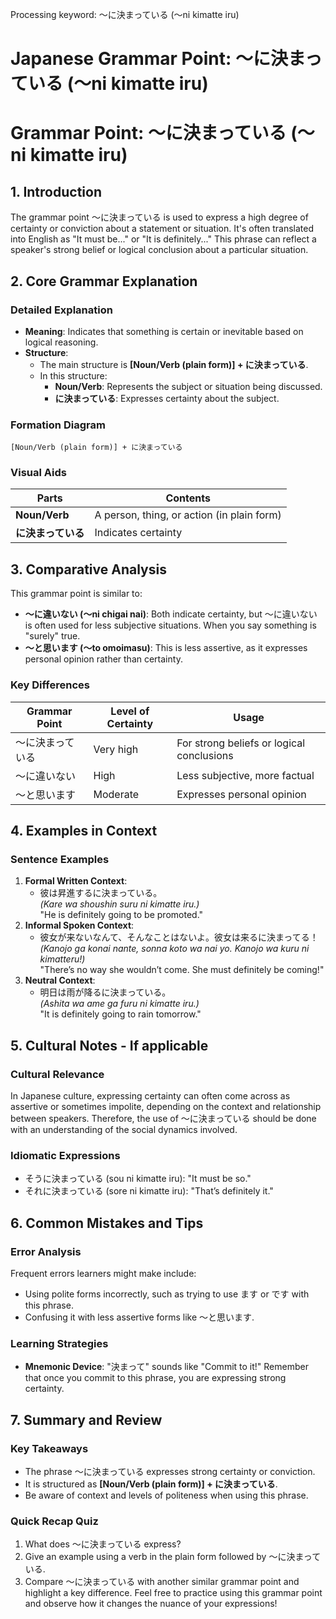Processing keyword: ～に決まっている (〜ni kimatte iru)
# Japanese Grammar Point: ～に決まっている (〜ni kimatte iru)
# Grammar Point: ～に決まっている (〜ni kimatte iru)
## 1. Introduction
The grammar point ～に決まっている is used to express a high degree of certainty or conviction about a statement or situation. It's often translated into English as "It must be..." or "It is definitely..." This phrase can reflect a speaker's strong belief or logical conclusion about a particular situation.
## 2. Core Grammar Explanation
### Detailed Explanation
- **Meaning**: Indicates that something is certain or inevitable based on logical reasoning.
- **Structure**: 
  - The main structure is **[Noun/Verb (plain form)] + に決まっている**.
  - In this structure:
    - **Noun/Verb**: Represents the subject or situation being discussed.
    - **に決まっている**: Expresses certainty about the subject.
### Formation Diagram
```
[Noun/Verb (plain form)] + に決まっている
```
### Visual Aids
| **Parts**                | **Contents**                           |
|--------------------------|---------------------------------------|
| **Noun/Verb**            | A person, thing, or action (in plain form) |
| **に決まっている**      | Indicates certainty                     |
## 3. Comparative Analysis
This grammar point is similar to:
- **～に違いない (〜ni chigai nai)**: Both indicate certainty, but ～に違いない is often used for less subjective situations. When you say something is "surely" true.
- **～と思います (〜to omoimasu)**: This is less assertive, as it expresses personal opinion rather than certainty.
### Key Differences
| Grammar Point         | Level of Certainty     | Usage                                 |
|-----------------------|------------------------|---------------------------------------|
| ～に決まっている      | Very high              | For strong beliefs or logical conclusions |
| ～に違いない          | High                   | Less subjective, more factual         |
| ～と思います          | Moderate                | Expresses personal opinion             |
## 4. Examples in Context
### Sentence Examples
1. **Formal Written Context**: 
   - 彼は昇進するに決まっている。  
   *(Kare wa shoushin suru ni kimatte iru.)*  
   "He is definitely going to be promoted."
2. **Informal Spoken Context**: 
   - 彼女が来ないなんて、そんなことはないよ。彼女は来るに決まってる！  
   *(Kanojo ga konai nante, sonna koto wa nai yo. Kanojo wa kuru ni kimatteru!)*  
   "There’s no way she wouldn’t come. She must definitely be coming!"
3. **Neutral Context**: 
   - 明日は雨が降るに決まっている。  
   *(Ashita wa ame ga furu ni kimatte iru.)*  
   "It is definitely going to rain tomorrow."
## 5. Cultural Notes - If applicable
### Cultural Relevance
In Japanese culture, expressing certainty can often come across as assertive or sometimes impolite, depending on the context and relationship between speakers. Therefore, the use of ～に決まっている should be done with an understanding of the social dynamics involved.
### Idiomatic Expressions
- そうに決まっている (sou ni kimatte iru): "It must be so."
- それに決まっている (sore ni kimatte iru): "That’s definitely it."
## 6. Common Mistakes and Tips
### Error Analysis
Frequent errors learners might make include:
- Using polite forms incorrectly, such as trying to use ます or です with this phrase.
- Confusing it with less assertive forms like ～と思います.
### Learning Strategies
- **Mnemonic Device**: "決まって" sounds like "Commit to it!" Remember that once you commit to this phrase, you are expressing strong certainty.
## 7. Summary and Review
### Key Takeaways
- The phrase ～に決まっている expresses strong certainty or conviction.
- It is structured as **[Noun/Verb (plain form)] + に決まっている**.
- Be aware of context and levels of politeness when using this phrase.
### Quick Recap Quiz
1. What does ～に決まっている express?
2. Give an example using a verb in the plain form followed by ～に決まっている.
3. Compare ～に決まっている with another similar grammar point and highlight a key difference. 
Feel free to practice using this grammar point and observe how it changes the nuance of your expressions!
